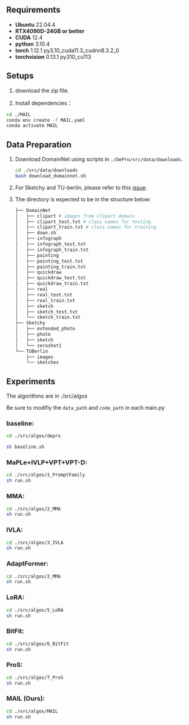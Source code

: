 ## Requirements

- **Ubuntu**  22.04.4
- **RTX4090D-24GB or better**
- **CUDA** 12.4
- **python** 3.10.4
- **torch** 1.12.1 py3.10_cuda11.3_cudnn8.3.2_0
- **torchvision** 0.13.1 py310_cu113

## Setups

1. download the zip file.

2. Install dependencies：

```bash
cd ./MAIL
conda env create -f MAIL.yaml
conda activate MAIL
```

## Data Preparation

1. Download DomainNet using scripts in `./DePro/src/data/downloads`.

   ``` bash
   cd ./src/data/downloads
   bash download_domainnet.sh
   ```
2. For Sketchy and TU-berlin, please refer to this [issue](https://github.com/kaipengfang/ProS/issues/3).

3. The directory is expected to be in the structure below:

   ```python
   ├── DomainNet
   │   ├── clipart # images from clipart domain
   │   ├── clipart_test.txt # class names for testing
   │   ├── clipart_train.txt # class names for training
   │   ├── down.sh
   │   ├── infograph
   │   ├── infograph_test.txt
   │   ├── infograph_train.txt
   │   ├── painting
   │   ├── painting_test.txt
   │   ├── painting_train.txt
   │   ├── quickdraw
   │   ├── quickdraw_test.txt
   │   ├── quickdraw_train.txt
   │   ├── real
   │   ├── real_test.txt
   │   ├── real_train.txt
   │   ├── sketch
   │   ├── sketch_test.txt
   │   └── sketch_train.txt
   ├── Sketchy
   │   ├── extended_photo
   │   ├── photo
   │   ├── sketch
   │   └── zeroshot1
   └── TUBerlin
       ├── images
       └── sketches
   ```

## Experiments
The algorithms are in ./src/algos

Be sure to modifiy the `data_path` and `code_path` in each main.py
### baseline:

```bash
cd ./src/algos/depro

sh baseline.sh
```

### MaPLe+IVLP+VPT+VPT-D:

```bash
cd ./src/algos/1_PromptFamily
sh run.sh
```

### MMA:

```bash
cd ./src/algos/2_MMA
sh run.sh
```
### IVLA:

```bash
cd ./src/algos/3_IVLA
sh run.sh
```

### AdaptFormer:

```bash
cd ./src/algos/2_MMA
sh run.sh
```

### LoRA:

```bash
cd ./src/algos/5_LoRA
sh run.sh
```

### BitFit:

```bash
cd ./src/algos/6_BitFit
sh run.sh
```

### ProS:

```bash
cd ./src/algos/7_ProS
sh run.sh
```


### MAIL (Ours):

```bash
cd ./src/algos/MAIL
sh run.sh
```



